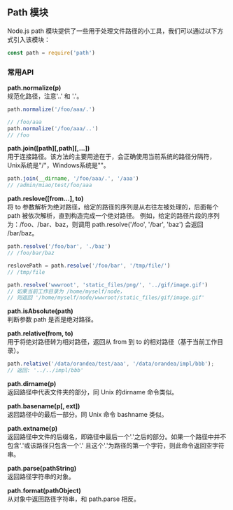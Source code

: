 ## Path 模块
Node.js path 模块提供了一些用于处理文件路径的小工具，我们可以通过以下方式引入该模块：
```javascript 
const path = require('path')
```
### 常用API
**path.normalize(p)**  
规范化路径，注意'..' 和 '.'。
```javascript 
path.normalize('/foo/aaa/.')

// /foo/aaa
path.normalize('/foo/aaa/..')
// /foo
```
**path.join([path][,path][,...])**  
用于连接路径。该方法的主要用途在于，会正确使用当前系统的路径分隔符，Unix系统是"/"，Windows系统是"\"。
```javascript
path.join(__dirname, '/foo/aaa/.', '/aaa')
// /admin/miao/test/foo/aaa
```

**path.reslove([from...], to)**  
将 to 参数解析为绝对路径，给定的路径的序列是从右往左被处理的，后面每个 path 被依次解析，直到构造完成一个绝对路径。 例如，给定的路径片段的序列为：/foo、/bar、baz，则调用 path.resolve('/foo', '/bar', 'baz') 会返回 /bar/baz。
```javascript
path.resolve('/foo/bar', './baz')
// /foo/bar/baz

reslovePath = path.resolve('/foo/bar', '/tmp/file/')
// /tmp/file

path.resolve('wwwroot', 'static_files/png/', '../gif/image.gif')
// 如果当前工作目录为 /home/myself/node，
// 则返回 '/home/myself/node/wwwroot/static_files/gif/image.gif'
```

**path.isAbsolute(path)**  
判断参数 path 是否是绝对路径。

**path.relative(from, to)**    
用于将绝对路径转为相对路径，返回从 from 到 to 的相对路径（基于当前工作目录）。
```javascript
path.relative('/data/orandea/test/aaa', '/data/orandea/impl/bbb');
// 返回: '../../impl/bbb'
```

**path.dirname(p)**  
返回路径中代表文件夹的部分，同 Unix 的dirname 命令类似。

**path.basename(p[, ext])**  
返回路径中的最后一部分。同 Unix 命令 bashname 类似。

**path.extname(p)**   
返回路径中文件的后缀名，即路径中最后一个'.'之后的部分。如果一个路径中并不包含'.'或该路径只包含一个'.' 且这个'.'为路径的第一个字符，则此命令返回空字符串。

**path.parse(pathString)**  
返回路径字符串的对象。

**path.format(pathObject)**  
从对象中返回路径字符串，和 path.parse 相反。
